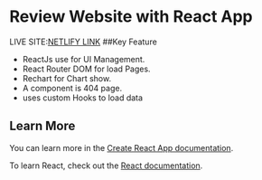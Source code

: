 # Review Website with React App

LIVE SITE:[NETLIFY LINK](www.facebook.com)
##Key Feature
- ReactJs use for UI Management.
- React Router DOM for load Pages.
- Rechart for Chart show.
- A component is 404 page.
- uses custom Hooks to load data
## Learn More

You can learn more in the [Create React App documentation](https://facebook.github.io/create-react-app/docs/getting-started).

To learn React, check out the [React documentation](https://reactjs.org/).


